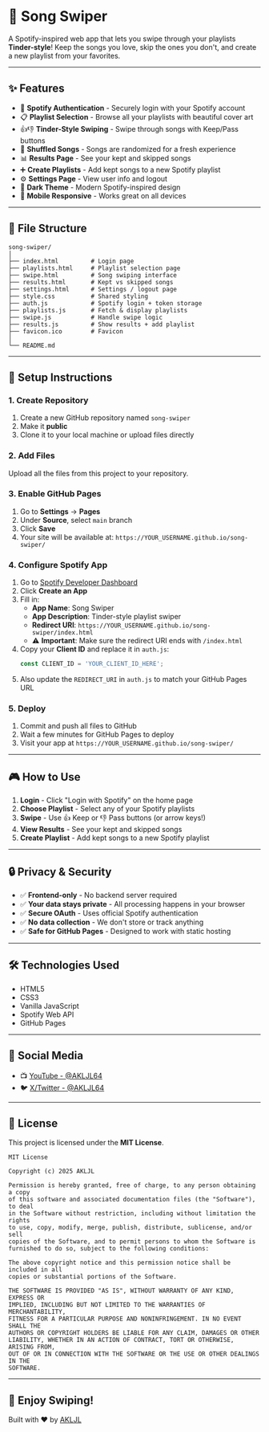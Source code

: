 # 🎵 Song Swiper

A Spotify-inspired web app that lets you swipe through your playlists **Tinder-style**! Keep the songs you love, skip the ones you don't, and create a new playlist from your favorites.

---

## ✨ Features

- 🔐 **Spotify Authentication** - Securely login with your Spotify account
- 📋 **Playlist Selection** - Browse all your playlists with beautiful cover art
- 👍👎 **Tinder-Style Swiping** - Swipe through songs with Keep/Pass buttons
- 🔀 **Shuffled Songs** - Songs are randomized for a fresh experience
- 📊 **Results Page** - See your kept and skipped songs
- ➕ **Create Playlists** - Add kept songs to a new Spotify playlist
- ⚙️ **Settings Page** - View user info and logout
- 🌙 **Dark Theme** - Modern Spotify-inspired design
- 📱 **Mobile Responsive** - Works great on all devices

---

## 📂 File Structure

```
song-swiper/
│
├── index.html         # Login page
├── playlists.html     # Playlist selection page
├── swipe.html         # Song swiping interface
├── results.html       # Kept vs skipped songs
├── settings.html      # Settings / logout page
├── style.css          # Shared styling
├── auth.js            # Spotify login + token storage
├── playlists.js       # Fetch & display playlists
├── swipe.js           # Handle swipe logic
├── results.js         # Show results + add playlist
├── favicon.ico        # Favicon
│
└── README.md
```

---

## 🚀 Setup Instructions

### 1. Create Repository

1. Create a new GitHub repository named `song-swiper`
2. Make it **public**
3. Clone it to your local machine or upload files directly

### 2. Add Files

Upload all the files from this project to your repository.

### 3. Enable GitHub Pages

1. Go to **Settings** → **Pages**
2. Under **Source**, select `main` branch
3. Click **Save**
4. Your site will be available at: `https://YOUR_USERNAME.github.io/song-swiper/`

### 4. Configure Spotify App

1. Go to [Spotify Developer Dashboard](https://developer.spotify.com/dashboard)
2. Click **Create an App**
3. Fill in:
   - **App Name**: Song Swiper
   - **App Description**: Tinder-style playlist swiper
   - **Redirect URI**: `https://YOUR_USERNAME.github.io/song-swiper/index.html`
   - ⚠️ **Important**: Make sure the redirect URI ends with `/index.html`
4. Copy your **Client ID** and replace it in `auth.js`:
   ```javascript
   const CLIENT_ID = 'YOUR_CLIENT_ID_HERE';
   ```
5. Also update the `REDIRECT_URI` in `auth.js` to match your GitHub Pages URL

### 5. Deploy

1. Commit and push all files to GitHub
2. Wait a few minutes for GitHub Pages to deploy
3. Visit your app at `https://YOUR_USERNAME.github.io/song-swiper/`

---

## 🎮 How to Use

1. **Login** - Click "Login with Spotify" on the home page
2. **Choose Playlist** - Select any of your Spotify playlists
3. **Swipe** - Use 👍 Keep or 👎 Pass buttons (or arrow keys!)
4. **View Results** - See your kept and skipped songs
5. **Create Playlist** - Add kept songs to a new Spotify playlist

---

## 🔒 Privacy & Security

- ✅ **Frontend-only** - No backend server required
- ✅ **Your data stays private** - All processing happens in your browser
- ✅ **Secure OAuth** - Uses official Spotify authentication
- ✅ **No data collection** - We don't store or track anything
- ✅ **Safe for GitHub Pages** - Designed to work with static hosting

---

## 🛠️ Technologies Used

- HTML5
- CSS3
- Vanilla JavaScript
- Spotify Web API
- GitHub Pages

---

## 📱 Social Media

- 📺 [YouTube - @AKLJL64](https://www.youtube.com/@AKLJL64)
- 🐦 [X/Twitter - @AKLJL64](https://x.com/AKLJL64)

---

## 📝 License

This project is licensed under the **MIT License**.

```
MIT License

Copyright (c) 2025 AKLJL

Permission is hereby granted, free of charge, to any person obtaining a copy
of this software and associated documentation files (the "Software"), to deal
in the Software without restriction, including without limitation the rights
to use, copy, modify, merge, publish, distribute, sublicense, and/or sell
copies of the Software, and to permit persons to whom the Software is
furnished to do so, subject to the following conditions:

The above copyright notice and this permission notice shall be included in all
copies or substantial portions of the Software.

THE SOFTWARE IS PROVIDED "AS IS", WITHOUT WARRANTY OF ANY KIND, EXPRESS OR
IMPLIED, INCLUDING BUT NOT LIMITED TO THE WARRANTIES OF MERCHANTABILITY,
FITNESS FOR A PARTICULAR PURPOSE AND NONINFRINGEMENT. IN NO EVENT SHALL THE
AUTHORS OR COPYRIGHT HOLDERS BE LIABLE FOR ANY CLAIM, DAMAGES OR OTHER
LIABILITY, WHETHER IN AN ACTION OF CONTRACT, TORT OR OTHERWISE, ARISING FROM,
OUT OF OR IN CONNECTION WITH THE SOFTWARE OR THE USE OR OTHER DEALINGS IN THE
SOFTWARE.
```

---

## 🎉 Enjoy Swiping!

Built with ❤️ by [AKLJL](https://github.com/AKLJL)
```
